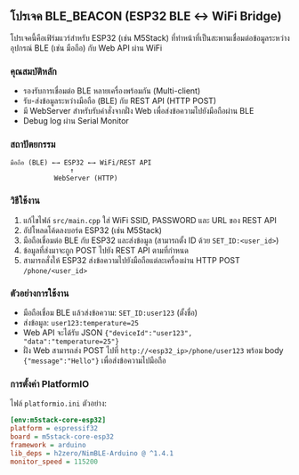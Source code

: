 ## โปรเจค BLE_BEACON (ESP32 BLE ↔ WiFi Bridge)

โปรเจคนี้คือเฟิร์มแวร์สำหรับ ESP32 (เช่น M5Stack) ที่ทำหน้าที่เป็นสะพานเชื่อมต่อข้อมูลระหว่างอุปกรณ์ BLE (เช่น มือถือ) กับ Web API ผ่าน WiFi

### คุณสมบัติหลัก
- รองรับการเชื่อมต่อ BLE หลายเครื่องพร้อมกัน (Multi-client)
- รับ-ส่งข้อมูลระหว่างมือถือ (BLE) กับ REST API (HTTP POST)
- มี WebServer สำหรับรับคำสั่งจากฝั่ง Web เพื่อส่งข้อความไปยังมือถือผ่าน BLE
- Debug log ผ่าน Serial Monitor

### สถาปัตยกรรม

```
มือถือ (BLE) ←→ ESP32 ←→ WiFi/REST API
			   ↑
		   WebServer (HTTP)
```

### วิธีใช้งาน
1. แก้ไขไฟล์ `src/main.cpp` ใส่ WiFi SSID, PASSWORD และ URL ของ REST API
2. อัปโหลดโค้ดลงบอร์ด ESP32 (เช่น M5Stack)
3. มือถือเชื่อมต่อ BLE กับ ESP32 และส่งข้อมูล (สามารถตั้ง ID ด้วย `SET_ID:<user_id>`)
4. ข้อมูลที่ส่งมาจะถูก POST ไปยัง REST API ตามที่กำหนด
5. สามารถสั่งให้ ESP32 ส่งข้อความไปยังมือถือแต่ละเครื่องผ่าน HTTP POST `/phone/<user_id>`

### ตัวอย่างการใช้งาน
- มือถือเชื่อม BLE แล้วส่งข้อความ: `SET_ID:user123` (ตั้งชื่อ)
- ส่งข้อมูล: `user123:temperature=25`
- Web API จะได้รับ JSON `{"deviceId":"user123", "data":"temperature=25"}`
- ฝั่ง Web สามารถส่ง POST ไปที่ `http://<esp32_ip>/phone/user123` พร้อม body `{"message":"Hello"}` เพื่อส่งข้อความไปมือถือ

### การตั้งค่า PlatformIO
ไฟล์ `platformio.ini` ตัวอย่าง:
```ini
[env:m5stack-core-esp32]
platform = espressif32
board = m5stack-core-esp32
framework = arduino
lib_deps = h2zero/NimBLE-Arduino @ ^1.4.1
monitor_speed = 115200
```
